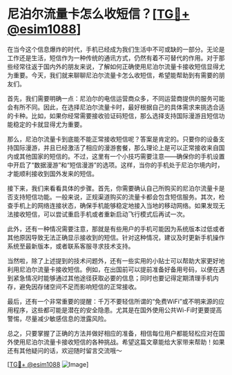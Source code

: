 # 尼泊尔流量卡怎么收短信？[[TG💪+ @esim1088](https://t.me/s/esim1088)]

在当今这个信息爆炸的时代，手机已经成为我们生活中不可或缺的一部分。无论是工作还是生活，短信作为一种传统的通讯方式，仍然有着不可替代的作用。对于那些经常往返于国内外的朋友来说，了解如何正确使用尼泊尔流量卡接收短信显得尤为重要。今天，我们就来聊聊尼泊尔流量卡怎么收短信，希望能帮助到有需要的朋友们。

首先，我们需要明确一点：尼泊尔的电信运营商众多，不同运营商提供的服务可能会有所不同。因此，在选择尼泊尔流量卡时，最好根据自己的具体需求来挑选合适的卡种。比如，如果你经常需要接收验证码短信，那么选择支持国际漫游且短信功能稳定的卡就显得尤为重要。

那么，尼泊尔流量卡到底能不能正常接收短信呢？答案是肯定的。只要你的设备支持国际漫游，并且已经激活了相应的漫游套餐，那么理论上是可以正常接收来自国内或其他国家的短信的。不过，这里有一个小技巧需要注意——确保你的手机设置中开启了“数据漫游”和“短信漫游”的选项。这样，当你的手机处于尼泊尔境内时，才能顺利接收到国外发来的短信。

接下来，我们来看看具体的步骤。首先，你需要确认自己所购买的尼泊尔流量卡是否支持短信功能。一般来说，正规渠道购买的流量卡都会包含短信服务。其次，检查手机上的网络连接状态，确保手机能够稳定地接入当地的移动网络。如果发现无法接收短信，可以尝试重启手机或者重新启动飞行模式后再试一次。

此外，还有一种情况需要注意，那就是有些用户的手机可能因为系统版本过低或者其他原因导致无法正确显示接收到的短信。针对这种情况，建议及时更新手机操作系统至最新版本，或者联系客服寻求技术支持。

当然啦，除了上述提到的技术问题外，还有一些实用的小贴士可以帮助大家更好地利用尼泊尔流量卡接收短信。例如，在出国前可以提前准备好备用号码，以便在遇到紧急情况时能够通过其他途径获取必要的信息；同时也要记得定期清理手机内存，避免因存储空间不足而影响短信的正常接收。

最后，还有一个非常重要的提醒：千万不要轻信所谓的“免费WiFi”或不明来源的应用程序，这些都可能是潜在的安全隐患。尤其是在国外使用公共Wi-Fi时更要提高警惕，尽量减少敏感信息的泄露风险。

总之，只要掌握了正确的方法并做好相应的准备，相信每位用户都能轻松应对在国外使用尼泊尔流量卡接收短信的各种挑战。希望这篇文章能给大家带来帮助！如果还有其他疑问的话，欢迎随时留言交流哦～

[[TG💪+ @esim1088](https://t.me/s/esim1088) ![Image](https://i.postimg.cc/4NQfJmqS/Snipaste-2025-05-13-00-14-12.png)]